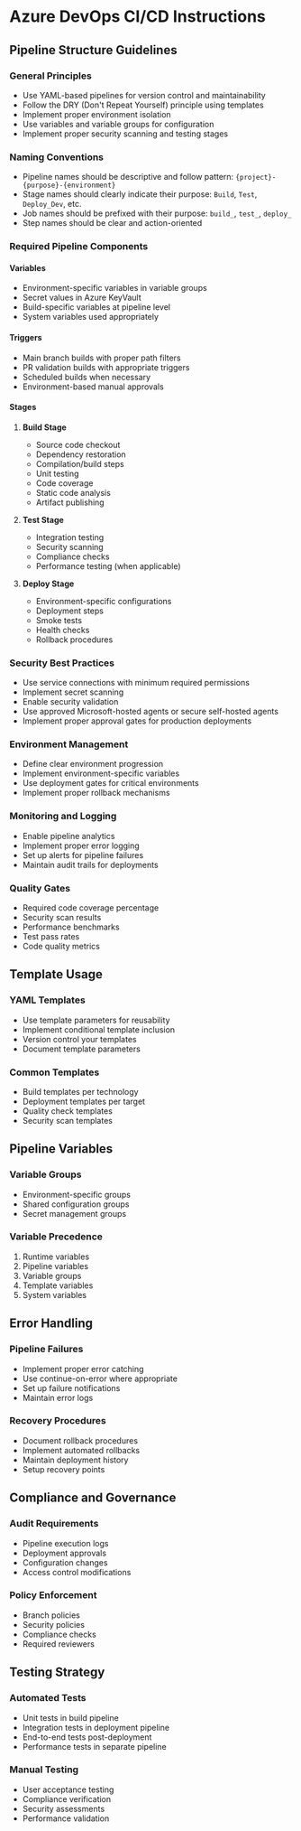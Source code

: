 # Azure DevOps CI/CD Instructions

## Pipeline Structure Guidelines

### General Principles
- Use YAML-based pipelines for version control and maintainability
- Follow the DRY (Don't Repeat Yourself) principle using templates
- Implement proper environment isolation
- Use variables and variable groups for configuration
- Implement proper security scanning and testing stages

### Naming Conventions
- Pipeline names should be descriptive and follow pattern: `{project}-{purpose}-{environment}`
- Stage names should clearly indicate their purpose: `Build`, `Test`, `Deploy_Dev`, etc.
- Job names should be prefixed with their purpose: `build_`, `test_`, `deploy_`
- Step names should be clear and action-oriented

### Required Pipeline Components

#### Variables
- Environment-specific variables in variable groups
- Secret values in Azure KeyVault
- Build-specific variables at pipeline level
- System variables used appropriately

#### Triggers
- Main branch builds with proper path filters
- PR validation builds with appropriate triggers
- Scheduled builds when necessary
- Environment-based manual approvals

#### Stages
1. **Build Stage**
   - Source code checkout
   - Dependency restoration
   - Compilation/build steps
   - Unit testing
   - Code coverage
   - Static code analysis
   - Artifact publishing

2. **Test Stage**
   - Integration testing
   - Security scanning
   - Compliance checks
   - Performance testing (when applicable)

3. **Deploy Stage**
   - Environment-specific configurations
   - Deployment steps
   - Smoke tests
   - Health checks
   - Rollback procedures

### Security Best Practices
- Use service connections with minimum required permissions
- Implement secret scanning
- Enable security validation
- Use approved Microsoft-hosted agents or secure self-hosted agents
- Implement proper approval gates for production deployments

### Environment Management
- Define clear environment progression
- Implement environment-specific variables
- Use deployment gates for critical environments
- Implement proper rollback mechanisms

### Monitoring and Logging
- Enable pipeline analytics
- Implement proper error logging
- Set up alerts for pipeline failures
- Maintain audit trails for deployments

### Quality Gates
- Required code coverage percentage
- Security scan results
- Performance benchmarks
- Test pass rates
- Code quality metrics

## Template Usage

### YAML Templates
- Use template parameters for reusability
- Implement conditional template inclusion
- Version control your templates
- Document template parameters

### Common Templates
- Build templates per technology
- Deployment templates per target
- Quality check templates
- Security scan templates

## Pipeline Variables

### Variable Groups
- Environment-specific groups
- Shared configuration groups
- Secret management groups

### Variable Precedence
1. Runtime variables
2. Pipeline variables
3. Variable groups
4. Template variables
5. System variables

## Error Handling

### Pipeline Failures
- Implement proper error catching
- Use continue-on-error where appropriate
- Set up failure notifications
- Maintain error logs

### Recovery Procedures
- Document rollback procedures
- Implement automated rollbacks
- Maintain deployment history
- Setup recovery points

## Compliance and Governance

### Audit Requirements
- Pipeline execution logs
- Deployment approvals
- Configuration changes
- Access control modifications

### Policy Enforcement
- Branch policies
- Security policies
- Compliance checks
- Required reviewers

## Testing Strategy

### Automated Tests
- Unit tests in build pipeline
- Integration tests in deployment pipeline
- End-to-end tests post-deployment
- Performance tests in separate pipeline

### Manual Testing
- User acceptance testing
- Compliance verification
- Security assessments
- Performance validation
